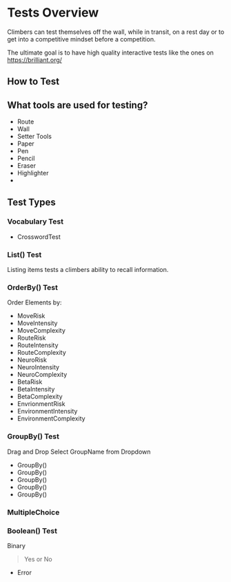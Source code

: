 # Tests Overview

Climbers can test themselves off the wall, while in transit, on a rest day or to get into a competitive mindset before a competition.

The ultimate goal is to have high quality interactive tests like the ones on https://brilliant.org/

## How to Test

## What tools are used for testing?

- Route
- Wall
- Setter Tools
- Paper
- Pen
- Pencil
- Eraser
- Highlighter
- 

## Test Types


### Vocabulary Test

- CrosswordTest

### List() Test

Listing items tests a climbers ability to recall information.

### OrderBy() Test

Order Elements by:

- MoveRisk
- MoveIntensity
- MoveComplexity
- RouteRisk
- RouteIntensity
- RouteComplexity
- NeuroRisk
- NeuroIntensity
- NeuroComplexity
- BetaRisk
- BetaIntensity
- BetaComplexity
- EnvrionmentRisk
- EnvironmentIntensity
- EnvironmentComplexity



### GroupBy() Test

Drag and Drop
Select GroupName from Dropdown

- GroupBy()
- GroupBy()
- GroupBy()
- GroupBy()
- GroupBy()

### MultipleChoice

### Boolean() Test

Binary

> Yes or No

- Error